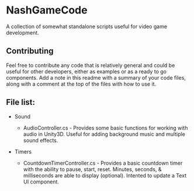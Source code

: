 # NashGameCode
A collection of somewhat standalone scripts useful for video game development.

## Contributing
Feel free to contribute any code that is relatively general and could be useful for other developers, either as examples or as a ready to go components. Add a note in this readme with a summary of your code files, along with a comment at the top of the files with how to use it.

## File list:
* Sound
  * AudioController.cs - Provides some basic functions for working with audio in Unity3D. Useful for adding background music and multiple sound effects.

* Timers
  * CountdownTimerController.cs - Provides a basic countdown timer with the ability to pause, start, reset. Minutes, seconds, & milliseconds are able to display (optional). Intented to update a Text UI component.
